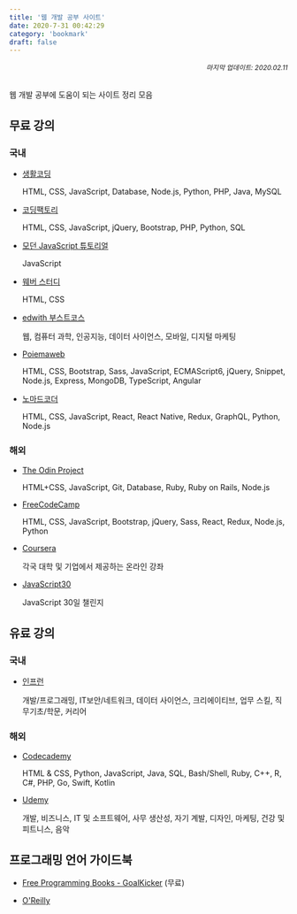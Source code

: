 ```yaml
---
title: '웹 개발 공부 사이트'
date: 2020-7-31 00:42:29
category: 'bookmark'
draft: false
---
```


<div style="font-size: 12px; font-style: italic; text-align: right;">
마지막 업데이트: 2020.02.11
</div>

<!-- - <a href="" target="_blank"></a>
  <p style="font-size: 14px;"></p> -->

<br />

웹 개발 공부에 도움이 되는 사이트 정리 모음

## 무료 강의

### 국내

- <a href="https://www.opentutorials.org/course/1" target="_blank">생활코딩</a>

  <p style="font-size: 14px;">HTML, CSS, JavaScript, Database, Node.js, Python, PHP, Java, MySQL</p>

- <a href="https://www.codingfactory.net/" target="_blank">코딩팩토리</a>

  <p style="font-size: 14px;">HTML, CSS, JavaScript, jQuery, Bootstrap, PHP, Python, SQL</p>

- <a href="https://ko.javascript.info/" target="_blank">모던 JavaScript 튜토리얼</a>

  <p style="font-size: 14px;">JavaScript</p>

- <a href="http://webberstudy.com/" target="_blank">웨버 스터디</a>

  <p style="font-size: 14px;">HTML, CSS</p>

- <a href="https://www.edwith.org/boost-course/intro" target="_blank">edwith 부스트코스</a>

  <p style="font-size: 14px;"> 웹, 컴퓨터 과학, 인공지능, 데이터 사이언스, 모바일, 디지털 마케팅</p>

- <a href="https://poiemaweb.com/" target="_blank">Poiemaweb</a>

  <p style="font-size: 14px;">HTML, CSS, Bootstrap, Sass, JavaScript, ECMAScript6, jQuery, Snippet, Node.js, Express, MongoDB, TypeScript, Angular</p>

- <a href="https://nomadcoders.co/" target="_blank">노마드코더</a>

  <p style="font-size: 14px;">HTML, CSS, JavaScript, React, React Native, Redux, GraphQL, Python, Node.js</p>

<!-- - <a href="" target="_blank"></a>
  <p style="font-size: 14px;"></p> -->

### 해외

- <a href="https://theodinproject.com/home" target="_blank">The Odin Project</a>

  <p style="font-size: 14px;">HTML+CSS, JavaScript, Git, Database, Ruby, Ruby on Rails, Node.js</p>

- <a href="https://www.freecodecamp.org/learn/" target="_blank">FreeCodeCamp</a>

  <p style="font-size: 14px;">HTML, CSS, JavaScript, Bootstrap, jQuery, Sass, React, Redux, Node.js, Python</p>

- <a href="https://www.coursera.org/" target="_blank">Coursera</a>

  <p style="font-size: 14px;">각국 대학 및 기업에서 제공하는 온라인 강좌</p>

- <a href="https://javascript30.com/" target="_blank">JavaScript30</a>

  <p style="font-size: 14px;">JavaScript 30일 챌린지</p>

## 유료 강의

### 국내

- <a href="https://www.inflearn.com/" target="_blank">인프런</a>
  <p style="font-size: 14px;">개발/프로그래밍, IT보안/네트워크, 데이터 사이언스, 크리에이티브, 업무 스킬, 직무기초/학문, 커리어</p>

### 해외

- <a href="https://www.codecademy.com/" target="_blank">Codecademy</a>

  <p style="font-size: 14px;">HTML & CSS, Python, JavaScript, Java, SQL, Bash/Shell, Ruby, C++, R, C#, PHP, Go, Swift, Kotlin</p>

- <a href="https://www.udemy.com/" target="_blank">Udemy</a>
  <p style="font-size: 14px;">개발, 비즈니스, IT 및 소프트웨어, 사무 생산성, 자기 계발, 디자인, 마케팅, 건강 및 피트니스, 음악</p>

## 프로그래밍 언어 가이드북

- <a href="https://goalkicker.com/" target="_blank">Free Programming Books - GoalKicker</a> (무료)

- <a href="https://www.oreilly.com/" target="_blank">O'Reilly</a>

